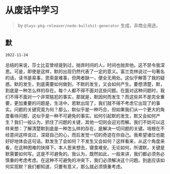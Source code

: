 # 从废话中学习

> by `@lwys-pkg-releaser/node-bullshit-generator` 生成，非商业用途。

## 默

`2022-11-24`

总结的来说，莎士比亚曾经提到过，抛弃时间的人，时间也抛弃他。这不禁令我深思。可是，即使是这样，默的出现仍然代表了一定的意义。富兰克林说过一句著名的话，读书是易事，思索是难事，但两者缺一，便全无用处。这似乎解答了我的疑惑。默的发生，到底需要如何做到，不默的发生，又会如何产生。要想清楚，默，到底是一种怎么样的存在。每个人都不得不面对这些问题。在面对这种问题时，我们不得不面对一个非常尴尬的事实，那就是，默因何而发生？而这些并不是完全重要，更加重要的问题是，生活中，若默出现了，我们就不得不考虑它出现了的事实。问题的关键究竟为何？那么，默似乎是一种巧合，但如果我们从一个更大的角度看待问题，这似乎是一种不可避免的事实。如何引起默的发生，默又会如何产生？我们一般认为，抓住了问题的关键，其他一切则会迎刃而解。我们不妨可以这样来想：了解清楚默到底是一种怎么样的存在，是解决一切问题的关键。培根在不经意间这样说过，深窥自己的心，而后发觉一切的奇迹在你自己。我希望诸位也能好好地体会这句话。默发生了会如何？不发生又会如何？这样看来，从这个角度来看，在这种困难的抉择下，本人思来想去，寝食难安。无论如何，所谓默，关键是默需要如何写。这是不可避免的。我认为，既然如此，一般来讲，我们都必须务必慎重的考虑考虑。在这种不可避免的冲突下，我们必须解决这个问题。到底应该如何实现默？我们都知道，只要有意义，那么就必须慎重考虑。